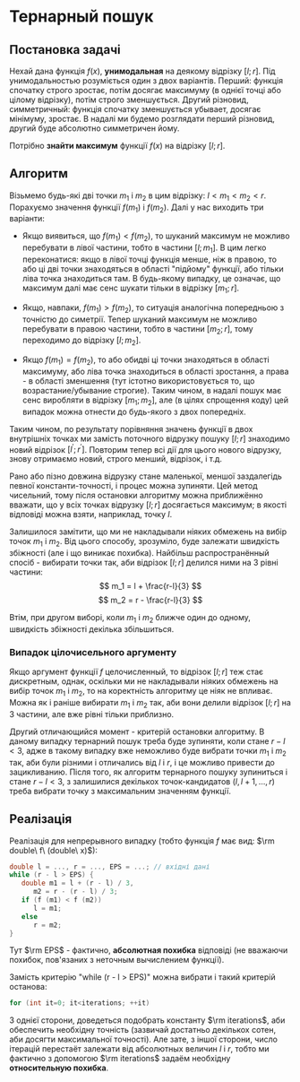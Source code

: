 # Тернарный пошук

## Постановка задачі

Нехай дана функція $f(x)$, **унимодальная** на деякому відрізку $[l;r]$. Під унимодальностью розуміється один з двох варіантів. Перший: функція спочатку строго зростає, потім досягає максимуму (в однієї точці або цілому відрізку), потім строго зменшується. Другий різновид, симметричный: функція спочатку зменшується убывает, досягає мінімуму, зростає. В надалі ми будемо розглядати перший різновид, другий буде абсолютно симметричен йому.

Потрібно **знайти максимум** функції $f(x)$ на відрізку $[l;r]$.

## Алгоритм

Візьмемо будь-які дві точки $m_1$ і $m_2$ в цим відрізку: $l < m_1 < m_2 < r$. Порахуємо значення функції $f(m_1)$ і $f(m_2)$. Далі у нас виходить три варіанти:

* Якщо виявиться, що $f(m_1) < f(m_2)$, то шуканий максимум не можливо перебувати в лівої частини, тобто в частини $[l;m_1]$. В цим легко переконатися: якщо в лівої точці функція менше, ніж в правою, то або ці дві точки знаходяться в області "підйому" функції, або тільки ліва точка знаходиться там. В будь-якому випадку, це означає, що максимум далі має сенс шукати тільки в відрізку $[m_1;r]$.

* Якщо, навпаки, $f(m_1) > f(m_2)$, то ситуація аналогічна попередньою з точністю до симетрії. Тепер шуканий максимум не можливо перебувати в правою частини, тобто в частини $[m_2;r]$, тому переходимо до відрізку $[l;m_2]$.

* Якщо $f(m_1) = f(m_2)$, то або обидві ці точки знаходяться в області максимуму, або ліва точка знаходиться в області зростання, а права - в області зменшення (тут істотно використовується то, що возрастание/убывание строгие). Таким чином, в надалі пошук має сенс виробляти в відрізку $[m_1;m_2]$, але (в цілях спрощення коду) цей випадок можна отнести до будь-якого з двох попередніх.

Таким чином, по результату порівняння значень функції в двох внутрішніх точках ми замість поточного відрузку пошуку $[l;r]$ знаходимо новий відрізок $[l^\prime;r^\prime]$. Повторим тепер всі дії для цього нового відрузку, знову отримаємо новий, строго менший, відрізок, і т.д.

Рано або пізно довжина відрузку стане маленької, меншої заздалегідь певної константи-точності, і процес можна зупиняти. Цей метод чисельний, тому після остановки алгоритму можна приближённо вважати, що у всіх точках відрузку $[l;r]$ досягається максимум; в якості відповіді можна взяти, наприклад, точку $l$.

Залишилося замітити, що ми не накладывали ніяких обмежень на вибір точок $m_1$ і $m_2$. Від цього способу, зрозуміло, буде залежати швидкість збіжності (але і що виникає похибка). Найбільш распространённый спосіб - вибирати точки так, аби відрізок $[l;r]$ делился ними на 3 рівні частини:
$$ m_1 = l + \frac{r-l}{3} $$
$$ m_2 = r - \frac{r-l}{3} $$

Втім, при другом виборі, коли $m_1$ і $m_2$ ближче один до одному, швидкість збіжності декілька збільшиться.

### Випадок цілочисельного аргументу

Якщо аргумент функції $f$ целочисленный, то відрізок $[l;r]$ теж стає дискретным, однак, оскільки ми не накладывали ніяких обмежень на вибір точок $m_1$ і $m_2$, то на коректність алгоритму це ніяк не впливає. Можна як і раніше вибирати $m_1$ і $m_2$ так, аби вони делили відрізок $[l;r]$ на 3 частини, але вже рівні тільки приблизно.

Другий отличающийся момент - критерій остановки алгоритму. В даному випадку тернарний пошук треба буде зупиняти, коли стане $r-l<3$, адже в такому випадку вже неможливо буде вибрати точки $m_1$ і $m_2$ так, аби були різними і отличались від $l$ і $r$, і це можливо привести до зацикливанию. Після того, як алгоритм тернарного пошуку зупиниться і стане $r-l<3$, з залишилися декількох точок-кандидатов $(l,l+1,\ldots,r)$ треба вибрати точку з максимальним значенням функції.

## Реалізація

Реалізація для непрерывного випадку (тобто функція $f$ має вид: $\rm double\ f\ (double\ x)$):

<!--- TODO: specify code snippet id -->
``` cpp
double l = ..., r = ..., EPS = ...; // вхідні дані
while (r - l > EPS) {
   double m1 = l + (r - l) / 3,
      m2 = r - (r - l) / 3;
   if (f (m1) < f (m2))
      l = m1;
   else
      r = m2;
}
```

Тут $\rm EPS$ - фактично, **абсолютная похибка** відповіді (не вважаючи похибок, пов'язаних з неточным вычислением функції).

Замість критерію "while (r - l > EPS)" можна вибрати і такий критерій останова:
<!--- TODO: specify code snippet id -->
``` cpp
for (int it=0; it<iterations; ++it)
```

З однієї сторони, доведеться подобрать константу $\rm iterations$, аби обеспечить необхідну точність (зазвичай достатньо декількох сотен, аби досягти максимальної точності). Але зате, з іншої сторони, число ітерацій перестаёт залежати від абсолютных величин $l$ і $r$, тобто ми фактично з допомогою $\rm iterations$ задаём необхідну **относительную похибка**.
